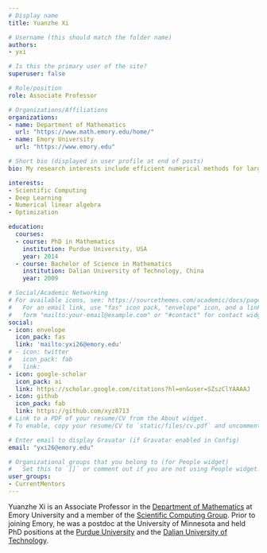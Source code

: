 ```yaml
---
# Display name
title: Yuanzhe Xi

# Username (this should match the folder name)
authors:
- yxi

# Is this the primary user of the site?
superuser: false

# Role/position
role: Associate Professor 

# Organizations/Affiliations
organizations:
- name: Department of Mathematics
  url: "https://www.math.emory.edu/home/"
- name: Emory University
  url: "https://www.emory.edu"

# Short bio (displayed in user profile at end of posts)
bio: My research interests include efficient numerical methods for large-scale scientific computing and machine learning applications.

interests:
- Scientific Computing
- Deep Learning
- Numerical linear algebra
- Optimization

education:
  courses:
  - course: PhD in Mathematics
    institution: Purdue University, USA
    year: 2014
  - course: Bachelor of Science in Mathematics
    institution: Dalian University of Technology, China
    year: 2009

# Social/Academic Networking
# For available icons, see: https://sourcethemes.com/academic/docs/page-builder/#icons
#   For an email link, use "fas" icon pack, "envelope" icon, and a link in the
#   form "mailto:your-email@example.com" or "#contact" for contact widget.
social:
- icon: envelope
  icon_pack: fas
  link: 'mailto:yxi26@emory.edu'
# - icon: twitter
#   icon_pack: fab
#   link: 
- icon: google-scholar
  icon_pack: ai
  link: https://scholar.google.com/citations?hl=en&user=SZszClYAAAAJ
- icon: github
  icon_pack: fab
  link: https://github.com/xyz8713
# Link to a PDF of your resume/CV from the About widget.
# To enable, copy your resume/CV to `static/files/cv.pdf` and uncomment the lines below.

# Enter email to display Gravatar (if Gravatar enabled in Config)
email: "yxi26@emory.edu"

# Organizational groups that you belong to (for People widget)
#   Set this to `[]` or comment out if you are not using People widget.
user_groups:
- CurrentMentors
---
```


Yuanzhe Xi is an Associate Professor in the [Department of Mathematics](http://math.emory.edu/home/) at Emory University and a member of the [Scientific Computing Group](http://www.math.emory.edu/Research/Area/ScientificComputing/).
Prior to joining Emory, he was a postdoc at the University of Minnesota and held PhD positions at the [Purdue University](https://www.purdue.edu) and the [Dalian University of Technology](https://en.dlut.edu.cn).

